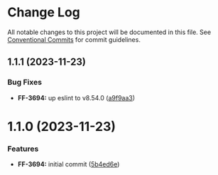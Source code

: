 # Change Log

All notable changes to this project will be documented in this file.
See [Conventional Commits](https://conventionalcommits.org) for commit guidelines.

## 1.1.1 (2023-11-23)


### Bug Fixes

* **FF-3694:** up eslint to v8.54.0 ([a9f9aa3](https://github.com/cloud-ru-tech/frontend-tools/commit/a9f9aa3b9151f01c453efe6c307a0dd014b2f523))





# 1.1.0 (2023-11-23)


### Features

* **FF-3694:** initial commit ([5b4ed6e](https://github.com/cloud-ru-tech/frontend-tools/commit/5b4ed6ec2ba0ca9a4bc1e4099380d44e10c2e7f6))
